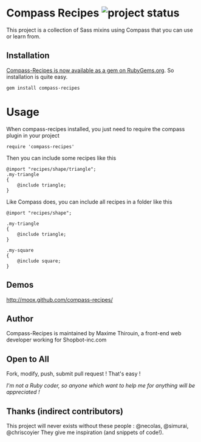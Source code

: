 # Compass Recipes ![project status](http://stillmaintained.com/MoOx/compass-recipes.png) #

This project is a collection of Sass mixins using Compass that you can use or learn from.

## Installation

[Compass-Recipes is now available as a gem on RubyGems.org](https://rubygems.org/gems/compass-recipes). So installation is quite easy.

    gem install compass-recipes

# Usage

When compass-recipes installed, you just need to require the compass plugin in your project

    require 'compass-recipes'

Then you can include some recipes like this

    @import "recipes/shape/triangle";
    .my-triangle
    {
        @include triangle;
    }

Like Compass does, you can include all recipes in a folder like this

    @import "recipes/shape";

    .my-triangle
    {
        @include triangle;
    }

    .my-square
    {
        @include square;
    }

## Demos

http://moox.github.com/compass-recipes/

## Author
 
Compass-Recipes is maintained by Maxime Thirouin, a front-end web developer working for Shopbot-inc.com

## Open to All
Fork, modify, push, submit pull request ! That's easy !

*I'm not a Ruby coder, so anyone which want to help me for anything will be appreciated !*

## Thanks (indirect contributors)

This project will never exists without these people : @necolas, @simurai, @chriscoyier
They give me inspiration (and snippets of code!).
